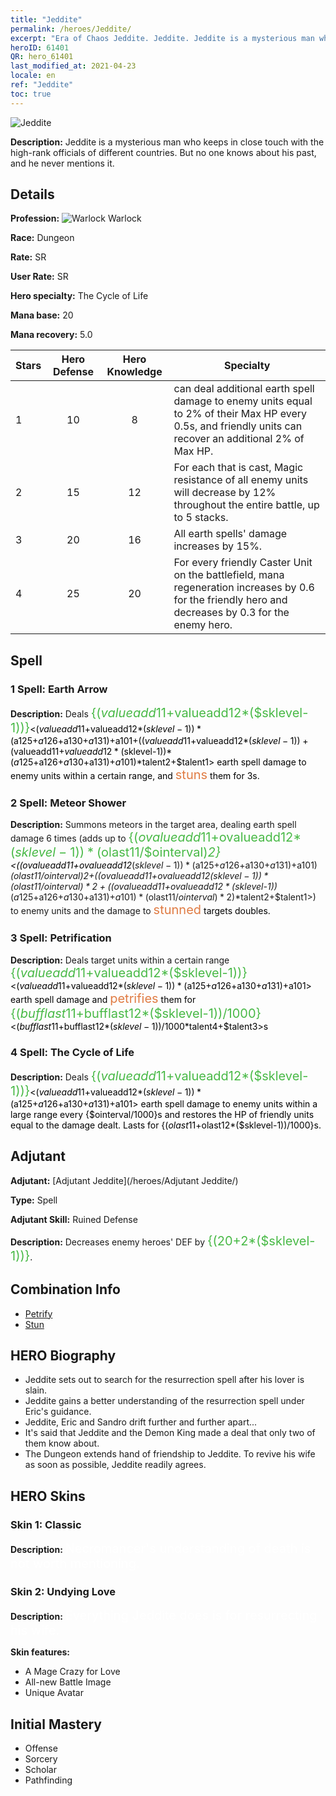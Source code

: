 ```yaml
---
title: "Jeddite"
permalink: /heroes/Jeddite/
excerpt: "Era of Chaos Jeddite. Jeddite. Jeddite is a mysterious man who keeps in close touch with the high-rank officials of different countries. But no one knows about his past, and he never mentions it."
heroID: 61401
QR: hero_61401
last_modified_at: 2021-04-23
locale: en
ref: "Jeddite"
toc: true
---
```

  ![Jeddite](/images/h/h_Jeddite.jpg)

 **Description:** Jeddite is a mysterious man who keeps in close touch with the high-rank officials of different countries. But no one knows about his past, and he never mentions it.
## Details
 **Profession:** ![Warlock](/images/h/h_prof_11.png) Warlock

 **Race:** Dungeon

 **Rate:** SR

 **User Rate:** SR

 **Hero specialty:** The Cycle of Life

 **Mana base:** 20

 **Mana recovery:** 5.0


  | Stars   |  Hero Defense  |  Hero Knowledge  |      Specialty     |
  |---------|:---------------:|:---------------:|--------------------|
  |    1    | 10 | 8 | <The Cycle of Life> can deal additional earth spell damage to enemy units equal to 2% of their Max HP every 0.5s, and friendly units can recover an additional 2% of Max HP. |
  |    2    | 15 | 12 | For each <The Cycle of Life> that is cast, Magic resistance of all enemy units will decrease by 12% throughout the entire battle, up to 5 stacks. |
  |    3    | 20 | 16 | All earth spells' damage increases by 15%. |
  |    4    | 25 | 20 | For every friendly Caster Unit on the battlefield, mana regeneration increases by 0.6 for the friendly hero and decreases by 0.3 for the enemy hero. |

## Spell
### 1 Spell: Earth Arrow
 **Description:** Deals <span style="color: #48b946;font-size:20px">{($valueadd11+$valueadd12*($sklevel-1))}</span><span style="color: black"><($valueadd11+$valueadd12*($sklevel-1))*($a125+$a126+$a130+$a131)+$a101+(($valueadd11+$valueadd12*($sklevel-1))+($valueadd11+$valueadd12*($sklevel-1))*($a125+$a126+$a130+$a131)+$a101)*$talent2+$talent1> earth spell damage to enemy units within a certain range, and <span style="color: #e07c44;font-size:20px">stuns</span><span style="color: black"> them for 3s.

### 2 Spell: Meteor Shower
 **Description:** Summons meteors in the target area, dealing earth spell damage 6 times (adds up to <span style="color: #48b946;font-size:20px">{($ovalueadd11+$ovalueadd12*($sklevel-1))*($olast11/$ointerval)*2}</span><span style="color: black"><(($ovalueadd11+$ovalueadd12*($sklevel-1))*($a125+$a126+$a130+$a131)+$a101)*($olast11/$ointerval)*2+(($ovalueadd11+$ovalueadd12*($sklevel-1))*($olast11/$ointerval)*2+(($ovalueadd11+$ovalueadd12*($sklevel-1))*($a125+$a126+$a130+$a131)+$a101)*($olast11/$ointerval)*2)*$talent2+$talent1>) to enemy units and the damage to <span style="color: #e07c44;font-size:20px">stunned</span><span style="color: black"> targets doubles.

### 3 Spell: Petrification
 **Description:** Deals target units within a certain range <span style="color: #48b946;font-size:20px">{($valueadd11+$valueadd12*($sklevel-1))}</span><span style="color: black"><($valueadd11+$valueadd12*($sklevel-1))*($a125+$a126+$a130+$a131)+$a101> earth spell damage and <span style="color: #e07c44;font-size:20px">petrifies</span><span style="color: black"> them for <span style="color: #48b946;font-size:20px">{($bufflast11+$bufflast12*($sklevel-1))/1000}</span><span style="color: black"><($bufflast11+$bufflast12*($sklevel-1))/1000*$talent4+$talent3>s

### 4 Spell: The Cycle of Life
 **Description:** Deals <span style="color: #48b946;font-size:20px">{($valueadd11+$valueadd12*($sklevel-1))}</span><span style="color: black"><($valueadd11+$valueadd12*($sklevel-1))*($a125+$a126+$a130+$a131)+$a101> earth spell damage to enemy units within a large range every {$ointerval/1000}s and restores the HP of friendly units equal to the damage dealt. Lasts for {($olast11+$olast12*($sklevel-1))/1000}s.


## Adjutant

 **Adjutant:**  [Adjutant Jeddite](/heroes/Adjutant Jeddite/) 

 **Type:**  Spell 

 **Adjutant Skill:**  Ruined Defense 

 **Description:** Decreases enemy heroes' DEF by <span style="color: #48b946;font-size:20px">{(20+2*($sklevel-1))}</span><span style="color: black">.

## Combination Info

* [Petrify](/combination/Petrify/) 
* [Stun](/combination/Stun/) 

## HERO Biography
   - Jeddite sets out to search for the resurrection spell after his lover is slain.
   - Jeddite gains a better understanding of the resurrection spell under Eric's guidance.
   - Jeddite, Eric and Sandro drift further and further apart...
   - It's said that Jeddite and the Demon King made a deal that only two of them know about.
   - The Dungeon extends hand of friendship to Jeddite. To revive his wife as soon as possible, Jeddite readily agrees.

## HERO Skins
### Skin 1: **Classic**

 **Description:** <span style="color: #ffffff;font-size:20px">Necromancer's understanding of death is not worth mentioning.</span>


### Skin 2: **Undying Love**

 **Description:** <span style="color: #ffffff;font-size:20px">Everything Jeddite does is for resurrecting his wife.</span>

 **Skin features:** 

   - A Mage Crazy for Love
   - All-new Battle Image
   - Unique Avatar


## Initial Mastery
   - Offense
   - Sorcery
   - Scholar
   - Pathfinding
